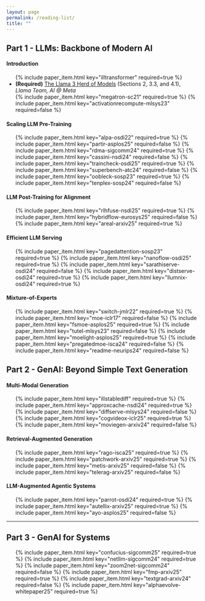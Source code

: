 ```yaml
---
layout: page
permalink: /reading-list/
title: ""
---
```


## Part 1 - LLMs: Backbone of Modern AI
#### Introduction
<ul>
  {% include paper_item.html key="illtransformer" required=true %}
  <li>
    <b>(Required)</b> <a href="https://arxiv.org/pdf/2407.21783">The Llama 3 Herd of Models</a> (Sections 2, 3.3, and 4.1), <br/><em>Llama Team, AI @ Meta</em>
  </li>
  {% include paper_item.html key="megatron-sc21" required=true %}
  {% include paper_item.html key="activationrecompute-mlsys23" required=false %}
</ul>

#### Scaling LLM Pre-Training
<ul>
  {% include paper_item.html key="alpa-osdi22" required=true %}
  {% include paper_item.html key="partir-asplos25" required=false %}
  {% include paper_item.html key="rdma-sigcomm24" required=true %}
  {% include paper_item.html key="cassini-nsdi24" required=false %}
  {% include paper_item.html key="traincheck-osdi25" required=true %}
  {% include paper_item.html key="superbench-atc24" required=false %}
  {% include paper_item.html key="oobleck-sosp23" required=true %}
  {% include paper_item.html key="tenplex-sosp24" required=false %}
</ul>

#### LLM Post-Training for Alignment
<ul>
  {% include paper_item.html key="rlhfuse-nsdi25" required=true %}
  {% include paper_item.html key="hybridflow-eurosys25" required=false %}
  {% include paper_item.html key="areal-arxiv25" required=true %}
</ul>

#### Efficient LLM Serving
<ul>
  {% include paper_item.html key="pagedattention-sosp23" required=true %}
  {% include paper_item.html key="nanoflow-osdi25" required=true %}
  {% include paper_item.html key="sarathiserve-osdi24" required=false %}
  {% include paper_item.html key="distserve-osdi24" required=true %}
  {% include paper_item.html key="llumnix-osdi24" required=true %}
</ul>

#### Mixture-of-Experts
<ul>
  {% include paper_item.html key="switch-jmlr22" required=true %}
  {% include paper_item.html key="moe-iclr17" required=false %}
  {% include paper_item.html key="fsmoe-asplos25" required=true %}
  {% include paper_item.html key="tutel-mlsys23" required=false %}
  {% include paper_item.html key="moelight-asplos25" required=true %}
  {% include paper_item.html key="pregatedmoe-isca24" required=false %}
  {% include paper_item.html key="readme-neurips24" required=false %}
</ul>

## Part 2 - GenAI: Beyond Simple Text Generation
#### Multi-Modal Generation
<ul>
  {% include paper_item.html key="illstablediff" required=true %}
  {% include paper_item.html key="approxcache-nsdi24" required=true %}
  {% include paper_item.html key="diffserve-mlsys24" required=false %}
  {% include paper_item.html key="cogvideox-iclr25" required=true %}
  {% include paper_item.html key="moviegen-arxiv24" required=false %}
</ul>

#### Retrieval-Augmented Generation
<ul>
  {% include paper_item.html key="rago-isca25" required=true %}
  {% include paper_item.html key="patchwork-arxiv25" required=true %}  
  {% include paper_item.html key="metis-arxiv25" required=false %}
  {% include paper_item.html key="telerag-arxiv25" required=false %}
</ul>

#### LLM-Augmented Agentic Systems
<ul>
{% include paper_item.html key="parrot-osdi24" required=true %}
{% include paper_item.html key="autellix-arxiv25" required=true %}
{% include paper_item.html key="ayo-asplos25" required=false %}
</ul>

***
## Part 3 - GenAI for Systems
<ul>
{% include paper_item.html key="confucius-sigcomm25" required=true %}
{% include paper_item.html key="netllm-sigcomm24" required=true %}
{% include paper_item.html key="zoom2net-sigcomm24" required=false %}
{% include paper_item.html key="fmp-arxiv25" required=true %}
{% include paper_item.html key="textgrad-arxiv24" required=false %}
{% include paper_item.html key="alphaevolve-whitepaper25" required=true %}
</ul>
